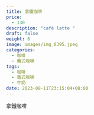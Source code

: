 ```yaml
---
title: 拿鐵咖啡
price:
  - 130
description: "café latte "
draft: false
weight: 6
image: images/img_0395.jpeg
categories:
  - 咖啡
  - 義式咖啡
tags:
  - 咖啡
  - 義式咖啡
  - 牛奶
date: 2023-08-11T23:15:04+08:00
---
```


 拿鐵咖啡
